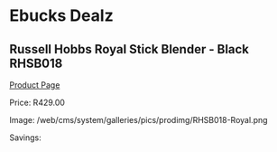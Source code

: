 
# Ebucks Dealz
## Russell Hobbs Royal Stick Blender - Black RHSB018
[Product Page](https://www.ebucks.com/web/shop/productSelected.do?prodId=1228367438&catId=704987863)

Price: R429.00

Image: /web/cms/system/galleries/pics/prodimg/RHSB018-Royal.png

Savings: 


	